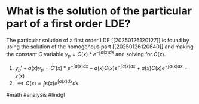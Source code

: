 # What is the solution of the particular part of a first order LDE?
The particular solution of a first order LDE [[20250126120127]] is found by using the solution of the homogenous part [[20250126120640]] and making the constant $C$ variable $y_p=C(x)*e^{-\int a(x)dx}$ and solving for $C(x)$.

1. $y_p' + a(x)y_p = C'(x)*e^{-\int a(x)dx}-a(x)C(x)e^{-\int a(x)dx}+a(x)C(x)e^{-\int a(x)dx} = s(x)$
2. $\implies C(x)=\int s(x)e^{\int a(x)dx}dx$

#math #analysis #lindgl